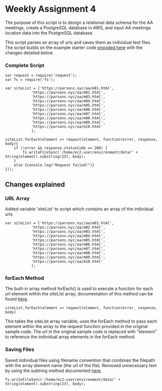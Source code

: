 # Weekly Assignment 4

The purpose of this script is to design a relational data schema for the AA meetings, create a PostgreSQL database in AWS, and input AA meetings location data into the PostgreSQL database.


This script parses an array of urls and saves them as individual text files. The script builds on the example starter code [provided here](https://github.com/visualizedata/data-structures/blob/master/weekly_assignment_01.md) with the changes detailed below.

### Complete Script
```
var request = require('request');
var fs = require('fs');

var siteList = ['https://parsons.nyc/aa/m01.html',
            'https://parsons.nyc/aa/m02.html',
            'https://parsons.nyc/aa/m03.html',
            'https://parsons.nyc/aa/m04.html',
            'https://parsons.nyc/aa/m05.html',
            'https://parsons.nyc/aa/m06.html',
            'https://parsons.nyc/aa/m07.html',
            'https://parsons.nyc/aa/m08.html',
            'https://parsons.nyc/aa/m09.html',
            'https://parsons.nyc/aa/m10.html'
            ];

siteList.forEach(element => request(element, function(error, response, body){
    if (!error && response.statusCode == 200) {
        fs.writeFileSync('/home/ec2-user/environment/data/' + String(element).substring(23), body);
    }
    else {console.log("Request failed!")}
}));
```
## Changes explained
### URL Array
Added variable 'siteList' to script which contains an array of the individual urls

```
var siteList = ['https://parsons.nyc/aa/m01.html',
            'https://parsons.nyc/aa/m02.html',
            'https://parsons.nyc/aa/m03.html',
            'https://parsons.nyc/aa/m04.html',
            'https://parsons.nyc/aa/m05.html',
            'https://parsons.nyc/aa/m06.html',
            'https://parsons.nyc/aa/m07.html',
            'https://parsons.nyc/aa/m08.html',
            'https://parsons.nyc/aa/m09.html',
            'https://parsons.nyc/aa/m10.html'
            ];
```
### forEach Method
The built-in array method forEach() is used to execute a function for each url element within the siteList array, documentation of this method can be found [here](https://developer.mozilla.org/en-US/docs/Web/JavaScript/Reference/Global_Objects/Array/forEach).
```
siteList.forEach(element => request(element, function(error, response, body)
```
This takes the siteList array variable, uses the forEach method to pass each element within the array to the request function provided in the original sample code. The url in the original sample code is replaced with "element" to reference the individual array elements in the forEach method.

### Saving Files
Saved individual files using filename convention that combines the filepath with the array element name (the url of the file). Removed unnecessary text by using the subtring method documented [here](https://developer.mozilla.org/en-US/docs/Web/JavaScript/Reference/Global_Objects/String/substring).

```
fs.writeFileSync('/home/ec2-user/environment/data/' + String(element).substring(23), body);
```


